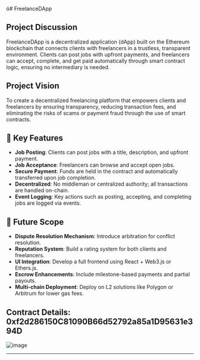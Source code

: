 ó# FreelanceDApp

## Project Discussion
FreelanceDApp is a decentralized application (dApp) built on the Ethereum blockchain that connects clients with freelancers in a trustless, transparent environment. Clients can post jobs with upfront payments, and freelancers can accept, complete, and get paid automatically through smart contract logic, ensuring no intermediary is needed.

## Project Vision
To create a decentralized freelancing platform that empowers clients and freelancers by ensuring transparency, reducing transaction fees, and eliminating the risks of scams or payment fraud through the use of smart contracts.

## 🌟 Key Features
- **Job Posting**: Clients can post jobs with a title, description, and upfront payment.
- **Job Acceptance**: Freelancers can browse and accept open jobs.
- **Secure Payment**: Funds are held in the contract and automatically transferred upon job completion.
- **Decentralized**: No middleman or centralized authority; all transactions are handled on-chain.
- **Event Logging**: Key actions such as posting, accepting, and completing jobs are logged via events.

## 🔭 Future Scope
- **Dispute Resolution Mechanism**: Introduce arbitration for conflict resolution.
- **Reputation System**: Build a rating system for both clients and freelancers.
- **UI Integration**: Develop a full frontend using React + Web3.js or Ethers.js.
- **Escrow Enhancements**: Include milestone-based payments and partial payouts.
- **Multi-chain Deployment**: Deploy on L2 solutions like Polygon or Arbitrum for lower gas fees.

## Contract Details: 0xf2d286150C81090B66d52792a85a1D95631e394D

![image](https://github.com/user-attachments/assets/fa9c8f94-f473-4f04-9ff1-6bef7059cf51)

---
